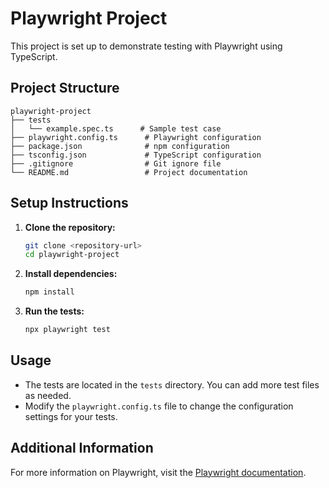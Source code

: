 # Playwright Project

This project is set up to demonstrate testing with Playwright using TypeScript.

## Project Structure

```
playwright-project
├── tests
│   └── example.spec.ts      # Sample test case
├── playwright.config.ts      # Playwright configuration
├── package.json              # npm configuration
├── tsconfig.json             # TypeScript configuration
├── .gitignore                # Git ignore file
└── README.md                 # Project documentation
```

## Setup Instructions

1. **Clone the repository:**
   ```bash
   git clone <repository-url>
   cd playwright-project
   ```

2. **Install dependencies:**
   ```bash
   npm install
   ```

3. **Run the tests:**
   ```bash
   npx playwright test
   ```

## Usage

- The tests are located in the `tests` directory. You can add more test files as needed.
- Modify the `playwright.config.ts` file to change the configuration settings for your tests.

## Additional Information

For more information on Playwright, visit the [Playwright documentation](https://playwright.dev/docs/intro).